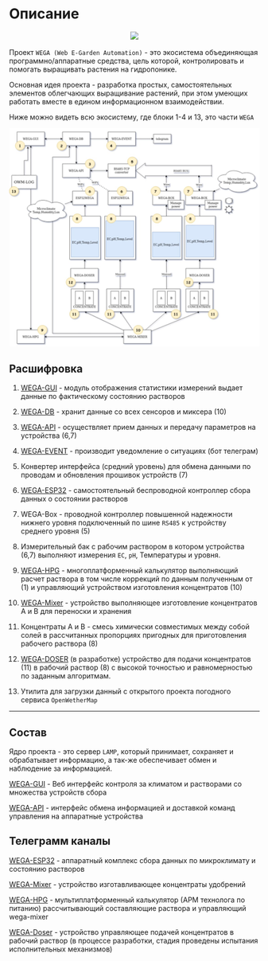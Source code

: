 # Описание

<div align="center">
  <a href="https://raw.githubusercontent.com/WEGA-project/WEGA/master/wega.png"><img src="https://raw.githubusercontent.com/WEGA-project/WEGA/master/wega.png" width="350"></a>
</div>


Проект `WEGA (Web E-Garden Automation)` - это экосистема объединяющая программно/аппаратные средства, цель которой, контролировать и помогать выращивать растения на гидропонике. 

Основная идея проекта - разработка простых, самостоятельных элементов облегчающих выращивание растений, при этом умеющих работать вместе в едином информационном взаимодействии.

Ниже можно видеть всю экосистему, где блоки 1-4 и 13, это части `WEGA`

<div align="center">
  <a href="assets/wega-ecosystem.png"><img src="assets/wega-ecosystem.png" width="650"></a>
</div>

## Расшифровка
1. [WEGA-GUI](manual_install.md) - модуль отображения статистики измерений выдает данные по фактическому состоянию растворов

1. [WEGA-DB](manual_install.md) - хранит данные со всех сенсоров и миксера (10)

1. [WEGA-API](manual_install.md) - осуществляет прием данных и передачу параметров на устройства (6,7)

1. [WEGA-EVENT](manual_install.md) - производит уведомление о ситуациях (бот телеграм)

1. Конвертер интерфейса (средний уровень) для обмена данными по проводам и обновления прошивок устройств (7)

1. [WEGA-ESP32](https://github.com/WEGA-project/WEGA-ESP32) - самостоятельный беспроводной контроллер сбора данных о состоянии растворов

1. WEGA-Box - проводной контроллер повышенной надежности нижнего уровня подключенный по шине `RS485` к устройству среднего уровня (5)

1. Измерительный бак с рабочим раствором в котором устройства (6,7) выполняют измерения `EC`, `pH`, Температуры и уровня.

1. [WEGA-HPG](https://github.com/WEGA-project/WEGA-HPG) - многоплатформенный калькулятор выполняющий расчет раствора в том числе коррекций по данным полученным от (1) и управляющий устройством изготовления концентратов (10)

1. [WEGA-Mixer](https://github.com/WEGA-project/WEGA-Mixer) - устройство выполняющее изготовление концентратов A и B для переноски и хранения

1. Концентраты A и B - смесь химически совместимых между собой солей в рассчитанных пропорциях пригодных для приготовления рабочего раствора (8)

1. [WEGA-DOSER](https://t.me/ponicstechno/3632) (в разработке) устройство для подачи концентратов (11) в рабочий раствор (8) с высокой точностью и равномерностью по заданным алгоритмам.

1. Утилита для загрузки данный с открытого проекта погодного сервиса `OpenWetherMap`

---

## Состав
Ядро проекта - это сервер `LAMP`, который принимает, сохраняет и обрабатывает информацию, а так-же обеспечивает обмен и наблюдение за информацией.

[WEGA-GUI](https://github.com/WEGA-project/WEGA/wiki/install) - Веб интерфейс контроля за климатом и растворами со множества устройств сбора

[WEGA-API](https://github.com/WEGA-project/WEGA/wiki/install#_WEGAAPI) - интерфейс обмена информацией и доставкой команд управления на аппаратные устройства

## Телеграмм каналы
[WEGA-ESP32](https://t.me/esp32wega) -  аппаратный комплекс сбора данных по микроклимату и состоянию растворов

[WEGA-Mixer](https://t.me/joinchat/A44FpRjsKccBaBKLWnp1fw) - устройство изготавливающее концентраты удобрений

[WEGA-HPG](https://t.me/wega_hpg) - мультиплатформенный калькулятор (АРМ технолога по питанию) рассчитывающий составляющие раствора и управляющий wega-mixer

[WEGA-Doser](https://t.me/ponicstechno/3632) - устройство управляющее подачей концентратов в рабочий раствор (в процессе разработки, стадия проведены испытания исполнительных механизмов)
